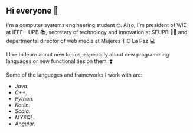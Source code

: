 ## Hi everyone 👋

I'm a computer systems engineering student 🤓. Also, I´m president of WIE at IEEE - UPB 📚, secretary of technology and innovation at SEUPB 💜💛 and departmental director of web media at Mujeres TIC La Paz 💻

I like to learn about new topics, especially about new programming languages or new functionalities on them. ❣️

Some of the languages and frameworks I work with are:

- _Java._
- _C++._
- _Python._
- _Kotlin._
- _Scala._
- _MYSQL._
- _Angular._


<!--
**AleChirinos/AleChirinos** is a ✨ _special_ ✨ repository because its `README.md` (this file) appears on your GitHub profile.

Here are some ideas to get you started:

- 🔭 I’m currently working on ...
- 🌱 I’m currently learning ...
- 👯 I’m looking to collaborate on ...
- 🤔 I’m looking for help with ...
- 💬 Ask me about ...
- 📫 How to reach me: ...
- 😄 Pronouns: ...
- ⚡ Fun fact: ...
-->
